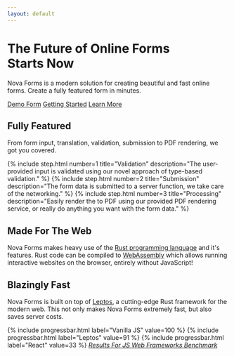```yaml
---
layout: default
---
```


# The Future of Online Forms<br> Starts Now

Nova Forms is a modern solution for creating beautiful and fast online forms.
Create a fully featured form in minutes.

<a class="button" href="/nova-forms-demo">Demo Form</a>
<a class="button secondary" href="/start">Getting Started</a>
<a class="button secondary" href="/learn">Learn More</a>

## Fully Featured

From form input, translation, validation, submission to PDF rendering, we got you covered.

<div class="steps">
    {% include step.html number=1 title="Validation" description="The user-provided input is validated using our novel approach of type-based validation." %}
    {% include step.html number=2 title="Submission" description="The form data is submitted to a server function, we take care of the networking." %}
    {% include step.html number=3 title="Processing" description="Easily render the to PDF using our provided PDF rendering service, or really do anything you want with the form data." %}
</div>

## Made For The Web

Nova Forms makes heavy use of the [Rust programming language](https://www.rust-lang.org/) and it's features. Rust code can be compiled to [WebAssembly](https://www.rust-lang.org/what/wasm) which allows running interactive websites on the browser, entirely without JavaScript!

## Blazingly Fast

Nova Forms is built on top of [Leptos](https://leptos.dev), a cutting-edge Rust framework for the modern web.
This not only makes Nova Forms extremely fast, but also saves server costs.

<div>
    {% include progressbar.html label="Vanilla JS" value=100 %}
    {% include progressbar.html label="Leptos" value=91 %}
    {% include progressbar.html label="React" value=33 %}
    <cite><a href="https://krausest.github.io/js-framework-benchmark/2023/table_chrome_113.0.5672.63.html">Results For JS Web Frameworks Benchmark</a></cite>
</div>


